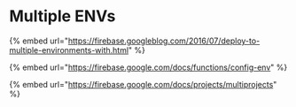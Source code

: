 # Multiple ENVs

{% embed url="https://firebase.googleblog.com/2016/07/deploy-to-multiple-environments-with.html" %}

{% embed url="https://firebase.google.com/docs/functions/config-env" %}

{% embed url="https://firebase.google.com/docs/projects/multiprojects" %}



